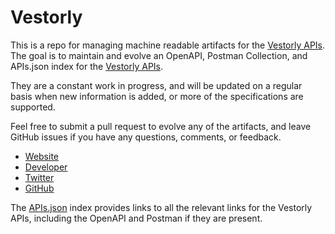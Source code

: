 # VestorlyThis is a repo for managing machine readable artifacts for the [Vestorly APIs](http://vestorly.com). The goal is to maintain and evolve an OpenAPI, Postman Collection, and APIs.json index for the [Vestorly APIs](http://vestorly.com).They are a constant work in progress, and will be updated on a regular basis when new information is added, or more of the specifications are supported.Feel free to submit a pull request to evolve any of the artifacts, and leave GitHub issues if you have any questions, comments, or feedback.- [Website](http://vestorly.com)- [Developer](http://vestorly.com)- [Twitter](https://www.twitter.com/vestorly)- [GitHub](https://github.com/vestorly)The [APIs.json](https://github.com/api-evangelist/vestorly/blob/master/apis.json) index provides links to all the relevant links for the Vestorly APIs, including the OpenAPI and Postman if they are present.